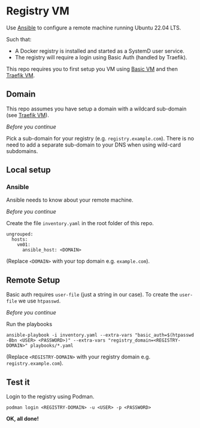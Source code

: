 # Registry VM

Use [Ansible](https://docs.ansible.com/ansible/latest/index.html) to configure a remote machine running Ubuntu 22.04 LTS.

Such that:

- A Docker registry is installed and started as a SystemD user service.
- The registry will require a login using Basic Auth (handled by Traefik).

This repo requires you to first setup you VM using [Basic VM](https://github.com/andrtell/basic-vm) and then [Traefik VM](https://github.omc/andrtell/traefik-vm). 

## Domain

This repo assumes you have setup a domain with a wildcard sub-domain (see [Traefik VM](https://github.omc/andrtell/traefik-vm)).

*Before you continue*

Pick a sub-domain for your registry (e.g. `registry.example.com`). There is no need to add a separate sub-domain to your DNS when using wild-card subdomains.

## Local setup

### Ansible

Ansible needs to know about your remote machine.

*Before you continue*

Create the file `inventory.yaml` in the root folder of this repo.

```
ungrouped:
  hosts:
    vm01:
      ansible_host: <DOMAIN>
```

(Replace `<DOMAIN>` with your top domain e.g. `example.com`).

## Remote Setup

Basic auth requires `user-file` (just a string in our case). To create the `user-file` we use `htpasswd`.

*Before you continue*

Run the playbooks

```
ansible-playbook -i inventory.yaml --extra-vars "basic_auth=$(htpasswd -Bbn <USER> <PASSWORD>)" --extra-vars "registry_domain=<REGISTRY-DOMAIN>" playbooks/*.yaml
```

(Replace `<REGISTRY-DOMAIN>` with your registry domain e.g. `registry.example.com`).

## Test it

Login to the registry using Podman.

```
podman login <REGISTRY-DOMAIN> -u <USER> -p <PASSWORD> 
```

**OK, all done!** 
